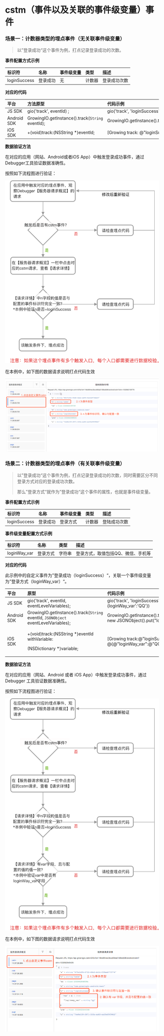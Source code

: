 # cstm（事件以及关联的事件级变量）事件

### 场景一：计数器类型的埋点事件（无关联事件级变量）

> 以”登录成功“这个事件为例，打点记录登录成功的次数。

**事件配置方式示例**

| 标识符 | 名称 | 事件级变量 | 类型 | 描述 |
| :--- | :--- | :--- | :--- | :--- |
| loginSuccess | 登录成功 | 无 | 计数器 | 登录成功次数 |

**对应的代码**

| 平台 | 方法原型 | 代码示例 |
| :--- | :--- | :--- |
| JS SDK | gio\('track', eventId\) ; | gio\('track', 'loginSuccess'\); |
| Android SDK | GrowingIO.getInstance\(\).track\(`String` eventId\); | GrowingIO.getInstance\(\).track\("loginSuccess"\); |
| iOS SDK | +\(void\)track:\(NSString \*\)eventId; | \[Growing track: @"loginSuccess"\]; |

**数据验证方法**

在对应的应用（网站、Android或者iOS App）中触发登录成功事件，通过Debugger工具验证数据准确性。

按照如下流程图进行验证：

![](../../../.gitbook/assets/cstm2x%20%282%29.png)

在本例中，如下图的数据请求说明打点代码生效

![](../../../.gitbook/assets/ji-shu-qi-wu-bian-liang.png)

### 场景二：计数器类型的埋点事件（有关联事件级变量）

> 以”登录成功“这个事件为例，打点记录登录成功的次数，同时需要区分不同登录方式对应的登录成功次数。
>
> 那么”登录方式“就作为”登录成功“这个事件的属性，也就是事件级变量。

**事件配置方式示例**

| 标识符 | 名称 | 事件级变量 | 类型 | 描述 |
| :--- | :--- | :--- | :--- | :--- |
| loginSuccess | 登录成功 | 登录方式 | 计数器 | 登陆成功次数 |

**事件级变量配置方式示例**

| 标识符 | 名称 | 类型 | 描述 |
| :--- | :--- | :--- | :--- |
| loginWay\_var | 登录方式 | 字符串 | 登录方式，取值包括QQ、微信、手机等 |

**对应的代码**

此示例中的自定义事件为”登录成功（loginSuccess）“，关联一个事件级变量为”登录方式（loginWay\_var）“。

<table>
  <thead>
    <tr>
      <th style="text-align:left">&#x5E73;&#x53F0;</th>
      <th style="text-align:left">&#x539F;&#x578B;</th>
      <th style="text-align:left">&#x4EE3;&#x7801;&#x793A;&#x4F8B;</th>
    </tr>
  </thead>
  <tbody>
    <tr>
      <td style="text-align:left">JS SDK</td>
      <td style="text-align:left">gio(&apos;track&apos;, eventId, eventLevelVariables);</td>
      <td style="text-align:left">gio(&apos;track&apos;, &apos;loginSuccess&apos;, {loginWay_var&apos;:&apos;QQ&apos;})</td>
    </tr>
    <tr>
      <td style="text-align:left">Android SDK</td>
      <td style="text-align:left">GrowingIO.getInstance().track(<code>String</code> eventId, <code>JSONObject</code> eventLevelVariables);</td>
      <td
      style="text-align:left">GrowingIO.getInstance().track(&quot;loginSuccess&quot;, new JSONObject().put(&quot;loginWay_var&quot;,&quot;QQ&quot;));</td>
    </tr>
    <tr>
      <td style="text-align:left">iOS SDK</td>
      <td style="text-align:left">
        <p>+(void)track:(NSString *)eventId withVariable:</p>
        <p>(NSDictionary *)variable;</p>
      </td>
      <td style="text-align:left">[Growing track:@&quot;loginSuccess&quot; withVariable: @{@&quot;loginWay_var&quot;:@&quot;QQ&quot;}];</td>
    </tr>
  </tbody>
</table>

**数据验证方法**

在对应的应用（网站、Android 或者 iOS App）中触发登录成功事件，通过 Debugger 工具验证数据准确性。

按照如下流程图进行验证：

![](../../../.gitbook/assets/cstm2x2.png)

在本例中，如下图的数据请求说明打点代码生效

![](../../../.gitbook/assets/cstm-shi-jian-yan-zheng-2.png)

